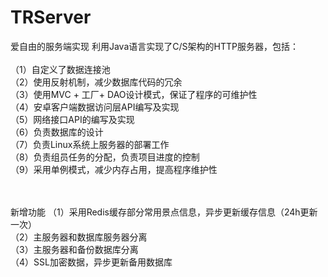 # TRServer
爱自由的服务端实现
利用Java语言实现了C/S架构的HTTP服务器，包括：<br/><br/>
（1）自定义了数据连接池<br/>
（2）使用反射机制，减少数据库代码的冗余<br/>
（3）使用MVC + 工厂+ DAO设计模式，保证了程序的可维护性<br/>
（4）安卓客户端数据访问层API编写及实现<br/>
（5）网络接口API的编写及实现<br/>
（6）负责数据库的设计<br/>
（7）负责Linux系统上服务器的部署工作<br/>
（8）负责组员任务的分配，负责项目进度的控制<br/>
（9）采用单例模式，减少内存占用，提高程序维护性<br/>

<br/><br/>
新增功能
（1）采用Redis缓存部分常用景点信息，异步更新缓存信息（24h更新一次）<br/>
（2）主服务器和数据库服务器分离<br/>
（3）主服务器和备份数据库分离<br/>
（4）SSL加密数据，异步更新备用数据库<br/>
